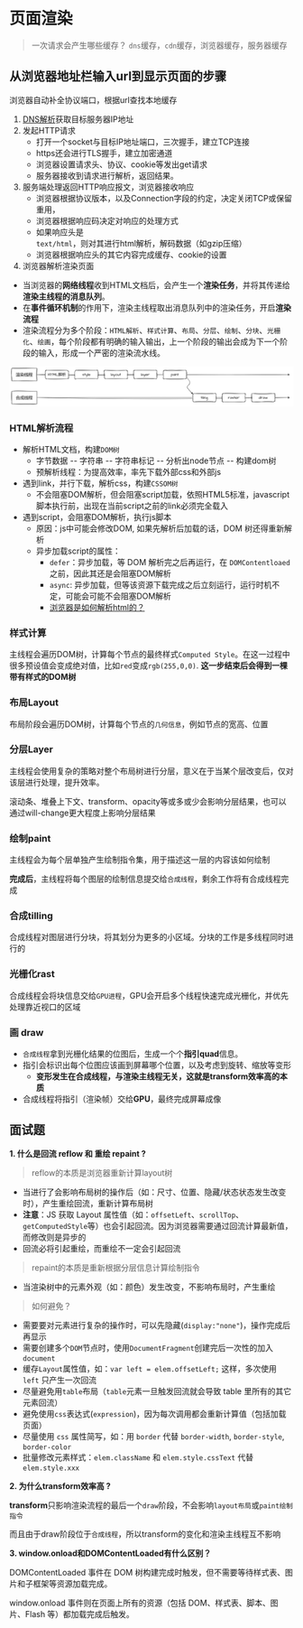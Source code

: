 
# 页面渲染
> 一次请求会产生哪些缓存？ `dns`缓存，`cdn`缓存，浏览器缓存，服务器缓存

## 从浏览器地址栏输入url到显示页面的步骤

浏览器自动补全协议端口，根据url查找本地缓存
1. [DNS解析](/knowledge-lib/browser/DNS/)获取目标服务器IP地址
2. 发起HTTP请求
    - 打开一个socket与目标IP地址端口，三次握手，建立TCP连接
    - https还会进行TLS握手，建立加密通道
    - 浏览器设置请求头、协议、cookie等发出get请求
    - 服务器接收到请求进行解析，返回结果。
3. 服务端处理返回HTTP响应报文，浏览器接收响应
    - 浏览器根据协议版本，以及Connection字段的约定，决定关闭TCP或保留重用，
    - 浏览器根据响应码决定对响应的处理方式
    - 如果响应头是`text/html`，则对其进行html解析，解码数据（如gzip压缩）
    - 浏览器根据响应头的其它内容完成缓存、cookie的设置
4. 浏览器解析渲染页面
  - 当浏览器的**网络线程**收到HTML文档后，会产生一个**渲染任务**，并将其传递给**渲染主线程的消息队列**。
  - 在**事件循环机制**的作用下，渲染主线程取出消息队列中的渲染任务，开启**渲染流程**
  - 渲染流程分为多个阶段：`HTML解析`、`样式计算`、`布局`、`分层`、`绘制`、`分块`、`光栅化`、`绘画`，每个阶段都有明确的输入输出，上一个阶段的输出会成为下一个阶段的输入，形成一个严密的渲染流水线。

![渲染流程](./asset/render.png)

### HTML解析流程
- 解析HTML文档，构建`DOM树`
  - 字节数据 -- 字符串 -- 字符串标记 -- 分析出node节点 -- 构建dom树
  - 预解析线程：为提高效率，率先下载外部css和外部js
- 遇到link，并行下载，解析css，构建`CSSOM树`
  - 不会阻塞DOM解析，但会阻塞script加载，依照HTML5标准，javascript脚本执行前，出现在当前script之前的link必须完全载入
- 遇到script，会阻塞DOM解析，执行js脚本
  - 原因：js中可能会修改DOM, 如果先解析后加载的话，DOM 树还得重新解析 
  - 异步加载script的属性：
    - `defer`：异步加载，等 DOM 解析完之后再运行，在 `DOMContentloaed` 之前，因此其还是会阻塞DOM解析
    - `async`: 异步加载，但等该资源下载完成之后立刻运行，运行时机不定，可能会可能不会阻塞DOM解析
    - [浏览器是如何解析html的？](https://juejin.cn/post/6844903745730396174#heading-1)

### 样式计算

主线程会遍历DOM树，计算每个节点的最终样式`Computed Style`。在这一过程中很多预设值会变成绝对值，比如`red`变成`rgb(255,0,0)`.
**这一步结束后会得到一棵带有样式的DOM树**

### 布局Layout
布局阶段会遍历DOM树，计算每个节点的`几何信息`，例如节点的宽高、位置

###  分层Layer
主线程会使用复杂的策略对整个布局树进行分层，意义在于当某个层改变后，仅对该层进行处理，提升效率。

滚动条、堆叠上下文、transform、opacity等或多或少会影响分层结果，也可以通过will-change更大程度上影响分层结果
   
### 绘制paint
主线程会为每个层单独产生绘制指令集，用于描述这一层的内容该如何绘制

**完成后**，主线程将每个图层的绘制信息提交给`合成线程`，剩余工作将有合成线程完成

### 合成tilling  
合成线程对图层进行分块，将其划分为更多的小区域。分块的工作是多线程同时进行的

### 光栅化rast   
合成线程会将块信息交给`GPU进程`，GPU会开启多个线程快速完成光栅化，并优先处理靠近视口的区域

### 画 draw  
- `合成线程`拿到光栅化结果的位图后，生成一个个**指引quad**信息。
- 指引会标识出每个位图应该画到屏幕哪个位置，以及考虑到旋转、缩放等变形
  - **变形发生在合成线程，与渲染主线程无关，这就是transform效率高的本质**
- 合成线程将指引（渲染帧）交给**GPU**，最终完成屏幕成像


## 面试题
**1. 什么是回流 reflow 和 重绘 repaint  ?**
> reflow的本质是浏览器重新计算layout树
- 当进行了会影响布局树的操作后（如：尺寸、位置、隐藏/状态状态发生改变时），产生重绘回流，重新计算布局树
- **注意**：JS 获取 Layout 属性值（如：`offsetLeft`、`scrollTop`、`getComputedStyle`等）也会引起回流。因为浏览器需要通过回流计算最新值，而修改则是异步的
- 回流必将引起重绘，而重绘不一定会引起回流

> repaint的本质是重新根据分层信息计算绘制指令
- 当渲染树中的元素外观（如：颜色）发生改变，不影响布局时，产生重绘

> 如何避免？
- 需要要对元素进行复杂的操作时，可以先隐藏(`display:"none"`)，操作完成后再显示
- 需要创建多个`DOM`节点时，使用`DocumentFragment`创建完后一次性的加入`document`
- 缓存`Layout`属性值，如：`var left = elem.offsetLeft;` 这样，多次使用 `left` 只产生一次回流
- 尽量避免用`table`布局（`table`元素一旦触发回流就会导致 table 里所有的其它元素回流）
- 避免使用`css`表达式(`expression`)，因为每次调用都会重新计算值（包括加载页面）
- 尽量使用 `css` 属性简写，如：用 `border` 代替 `border-width`, `border-style`, `border-color`
- 批量修改元素样式：`elem.className` 和 `elem.style.cssText` 代替 `elem.style.xxx`

**2. 为什么transform效率高  ?**

**transform**只影响渲染流程的最后一个`draw`阶段，不会影响`layout布局`或`paint绘制指令`

而且由于draw阶段位于`合成线程`，所以transform的变化和渲染主线程互不影响

**3. window.onload和DOMContentLoaded有什么区别？**

DOMContentLoaded 事件在 DOM 树构建完成时触发，但不需要等待样式表、图片和子框架等资源加载完成。

window.onload 事件则在页面上所有的资源（包括 DOM、样式表、脚本、图片、Flash 等）都加载完成后触发。